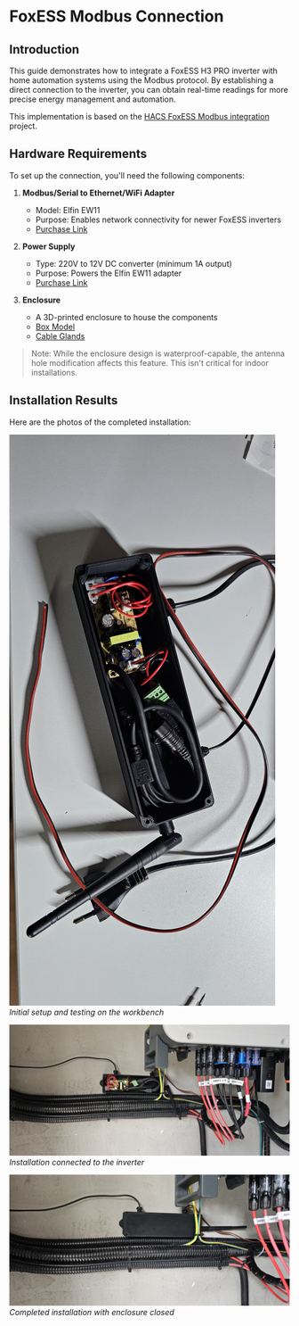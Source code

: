 # FoxESS Modbus Connection

## Introduction

This guide demonstrates how to integrate a FoxESS H3 PRO inverter with home automation systems using the Modbus protocol. By establishing a direct connection to the inverter, you can obtain real-time readings for more precise energy management and automation.

This implementation is based on the [HACS FoxESS Modbus integration](https://github.com/nathanmarlor/foxess_modbus) project.

## Hardware Requirements

To set up the connection, you'll need the following components:

1. **Modbus/Serial to Ethernet/WiFi Adapter**
   - Model: Elfin EW11
   - Purpose: Enables network connectivity for newer FoxESS inverters
   - [Purchase Link](https://www.aliexpress.com/item/1005006418389013.html)

2. **Power Supply**
   - Type: 220V to 12V DC converter (minimum 1A output)
   - Purpose: Powers the Elfin EW11 adapter
   - [Purchase Link](http://aliexpress.com/item/4001068798705.html)

3. **Enclosure**
   - A 3D-printed enclosure to house the components
   - [Box Model](https://www.printables.com/model/72839-customizable-parametric-stable-and-waterproof-elec)
   - [Cable Glands](https://www.printables.com/model/114283-cable-gland-all-sizes)

> Note: While the enclosure design is waterproof-capable, the antenna hole modification affects this feature. This isn't critical for indoor installations.

## Installation Results

Here are the photos of the completed installation:

![Setup on table](assets/on_table.jpg)
_Initial setup and testing on the workbench_

![Connected to inverter](assets/at_inverter_connected.jpg)
_Installation connected to the inverter_

![Final installation](assets/at_inverter_closed.jpg)
_Completed installation with enclosure closed_

